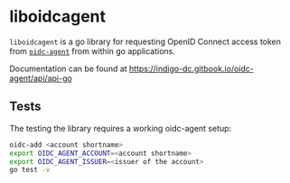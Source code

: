 # liboidcagent
`liboidcagent` is a go library for requesting OpenID Connect access token
from [`oidc-agent`](https://github.com/indigo-dc/oidc-agent) from within go
applications.

Documentation can be found at
https://indigo-dc.gitbook.io/oidc-agent/api/api-go


## Tests
The testing the library requires a working oidc-agent setup:
```sh
oidc-add <account shortname>
export OIDC_AGENT_ACCOUNT=<account shortname>
export OIDC_AGENT_ISSUER=<issuer of the account>
go test -v
```
